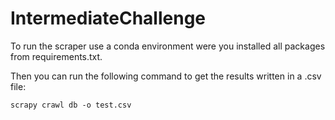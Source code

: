 # IntermediateChallenge

To run the scraper use a conda environment were you installed all packages from requirements.txt.

Then you can run the following command to get the results written in a .csv file:

```scrapy crawl db -o test.csv```
